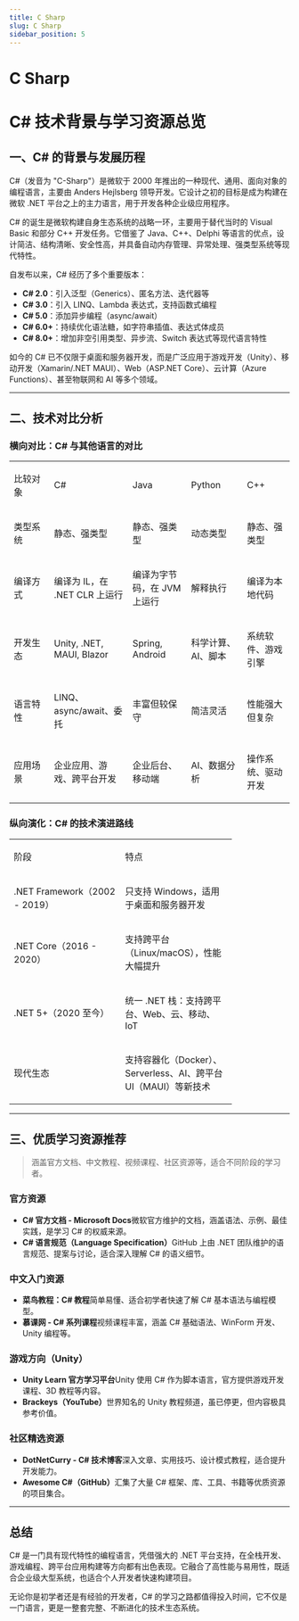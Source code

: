 ```yaml
---
title: C Sharp
slug: C Sharp
sidebar_position: 5
---
```



# C Sharp

# C# 技术背景与学习资源总览

## 一、C# 的背景与发展历程

C#（发音为 "C-Sharp"）是微软于 2000 年推出的一种现代、通用、面向对象的编程语言，主要由 Anders Hejlsberg 领导开发。它设计之初的目标是成为构建在微软 .NET 平台之上的主力语言，用于开发各种企业级应用程序。

C# 的诞生是微软构建自身生态系统的战略一环，主要用于替代当时的 Visual Basic 和部分 C++ 开发任务。它借鉴了 Java、C++、Delphi 等语言的优点，设计简洁、结构清晰、安全性高，并具备自动内存管理、异常处理、强类型系统等现代特性。

自发布以来，C# 经历了多个重要版本：

- <b>C# 2.0</b>：引入泛型（Generics）、匿名方法、迭代器等
- <b>C# 3.0</b>：引入 LINQ、Lambda 表达式，支持函数式编程
- <b>C# 5.0</b>：添加异步编程（async/await）
- <b>C# 6.0+</b>：持续优化语法糖，如字符串插值、表达式体成员
- <b>C# 8.0+</b>：增加非空引用类型、异步流、Switch 表达式等现代语言特性

如今的 C# 已不仅限于桌面和服务器开发，而是广泛应用于游戏开发（Unity）、移动开发（Xamarin/.NET MAUI）、Web（ASP.NET Core）、云计算（Azure Functions）、甚至物联网和 AI 等多个领域。

---

## 二、技术对比分析

### 横向对比：C# 与其他语言的对比

<table>
<colgroup>
<col width="200"/>
<col width="200"/>
<col width="200"/>
<col width="200"/>
<col width="200"/>
</colgroup>
<tbody>
<tr><td><p>比较对象</p></td><td><p>C#</p></td><td><p>Java</p></td><td><p>Python</p></td><td><p>C++</p></td></tr>
<tr><td><p>类型系统</p></td><td><p>静态、强类型</p></td><td><p>静态、强类型</p></td><td><p>动态类型</p></td><td><p>静态、强类型</p></td></tr>
<tr><td><p>编译方式</p></td><td><p>编译为 IL，在 .NET CLR 上运行</p></td><td><p>编译为字节码，在 JVM 上运行</p></td><td><p>解释执行</p></td><td><p>编译为本地代码</p></td></tr>
<tr><td><p>开发生态</p></td><td><p>Unity, .NET, MAUI, Blazor</p></td><td><p>Spring, Android</p></td><td><p>科学计算、AI、脚本</p></td><td><p>系统软件、游戏引擎</p></td></tr>
<tr><td><p>语言特性</p></td><td><p>LINQ、async/await、委托</p></td><td><p>丰富但较保守</p></td><td><p>简洁灵活</p></td><td><p>性能强大但复杂</p></td></tr>
<tr><td><p>应用场景</p></td><td><p>企业应用、游戏、跨平台开发</p></td><td><p>企业后台、移动端</p></td><td><p>AI、数据分析</p></td><td><p>操作系统、驱动开发</p></td></tr>
</tbody>
</table>

### 纵向演化：C# 的技术演进路线

<table>
<colgroup>
<col width="200"/>
<col width="200"/>
</colgroup>
<tbody>
<tr><td><p>阶段</p></td><td><p>特点</p></td></tr>
<tr><td><p>.NET Framework（2002 - 2019）</p></td><td><p>只支持 Windows，适用于桌面和服务器开发</p></td></tr>
<tr><td><p>.NET Core（2016 - 2020）</p></td><td><p>支持跨平台（Linux/macOS），性能大幅提升</p></td></tr>
<tr><td><p>.NET 5+（2020 至今）</p></td><td><p>统一 .NET 栈：支持跨平台、Web、云、移动、IoT</p></td></tr>
<tr><td><p>现代生态</p></td><td><p>支持容器化（Docker）、Serverless、AI、跨平台 UI（MAUI）等新技术</p></td></tr>
</tbody>
</table>

---

## 三、优质学习资源推荐

> 涵盖官方文档、中文教程、视频课程、社区资源等，适合不同阶段的学习者。

### 官方资源

- <b>C# 官方文档 - Microsoft Docs</b>微软官方维护的文档，涵盖语法、示例、最佳实践，是学习 C# 的权威来源。
- <b>C# 语言规范（Language Specification）</b>GitHub 上由 .NET 团队维护的语言规范、提案与讨论，适合深入理解 C# 的语义细节。

### 中文入门资源

- <b>菜鸟教程：C# 教程</b>简单易懂、适合初学者快速了解 C# 基本语法与编程模型。
- <b>慕课网 - C# 系列课程</b>视频课程丰富，涵盖 C# 基础语法、WinForm 开发、Unity 编程等。

### 游戏方向（Unity）

- <b>Unity Learn 官方学习平台</b>Unity 使用 C# 作为脚本语言，官方提供游戏开发课程、3D 教程等内容。
- <b>Brackeys（YouTube）</b>世界知名的 Unity 教程频道，虽已停更，但内容极具参考价值。

### 社区精选资源

- <b>DotNetCurry - C# 技术博客</b>深入文章、实用技巧、设计模式教程，适合提升开发能力。
- <b>Awesome C#（GitHub）</b>汇集了大量 C# 框架、库、工具、书籍等优质资源的项目集合。

---

## 总结

C# 是一门具有现代特性的编程语言，凭借强大的 .NET 平台支持，在全栈开发、游戏编程、跨平台应用构建等方向都有出色表现。它融合了高性能与易用性，既适合企业级大型系统，也适合个人开发者快速构建项目。

无论你是初学者还是有经验的开发者，C# 的学习之路都值得投入时间，它不仅是一门语言，更是一整套完整、不断进化的技术生态系统。

